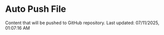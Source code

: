 # Auto Push File

Content that will be pushed to GitHub repository.
Last updated: 07/11/2025, 01:07:16 AM